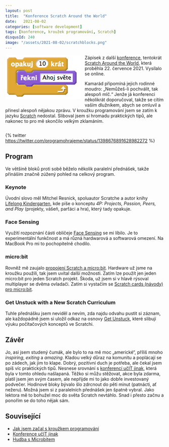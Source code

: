 ```yaml
---
layout: post
title:  "Konference Scratch Around the World"
date:   2021-08-02
categories: [software development]
tags: [konference, kroužek programování, Scratch]
disqusId: 240
image: "/assets/2021-08-02/scratchblocks.png"
---
```


<div style="float: left; margin: 0 1em 1em 0; text-align: center;"><a href="http://scratchblocks.github.io/#?lang=cs&script=opakuj%20(10)%20kr%C3%A1t%20%0A%20%20%C5%99ekni%20%5BAhoj%20sv%C4%9Bte%5D%0Aend"><img src="/assets/2021-08-02/scratchblocks.png" /></a></div>

Zápisek z další [konference](/tag/konference/), tentokrát [Scratch Around the World](https://scratch.mit.edu/conference/2021), která proběhla 22. července 2021. Vysílalo se online.

Kamarád připomíná jejich rodinné moudro: „Nemůžeš-li pochválit, tak alespoň mlč.“ Jenže já konferenci několikrát doporučoval, takže se cítím vaším dlužníkem, abych se omluvil a přinesl alespoň nějakou zprávu. V kroužku programování jsem se zatím k jazyku [Scratch](https://scratch.mit.edu/) nedostal. Sliboval jsem si hromadu praktických tipů, ale nakonec to pro mě skončilo velkým zklamáním.

<div style="clear:both"></div>
<!--more-->

{% twitter https://twitter.com/programohrajeme/status/1398676891628982272 %}

## Program

Ve většině bloků proti sobě běželo několik paralelní přednášek, takže přináším značně zúžený pohled na celkový program.

### Keynote

Úvodní slovo měl Mitchel Resnick, spoluautor Scratche a autor knihy [Lifelong Kindergarten](https://www.goodreads.com/book/show/34889378-lifelong-kindergarten), kde píše o konceptu _4P: Projects, Passion, Peers, and Play_ (projekty, vášeň, parťáci a hra), který tady opakuje.

### Face Sensing

Využití rozpoznání části obličeje [Face Sensing](https://lab.scratch.mit.edu/face/) se mi líbilo. Je to experimentální funkčnost a má různá hardwarová a softwarová omezení. Na MacBook Pro mi to pochopitelně chodilo.

### micro:bit

Rovněž mě zaujalo [propojení Scratch a micro:bit](https://scratch.mit.edu/microbit). Hardware už jsme na kroužku použili, tak jsem uvítal další možnosti. Zatím lze použít jen jeden micro:bit pro jeden Scratch projekt. Škoda, už jsem si v hlavě rýsoval multiplayer se dvěma ovladači. Zatím si vystačím se [Scratch cards (návody) pro micro:bit](https://microbit.org/get-started/user-guide/scratch/).

### Get Unstuck with a New Scratch Curriculum

Tuhle přednášku jsem neviděl a nevím, zda najdu odvahu pustit si záznam, ale každopádně jsem si uložil odkaz na osnovy [Get Unstuck](https://gettingunstuck.gse.harvard.edu/), které slibují výuku počítačových konceptů ve Scratchi.

## Závěr

Jo, asi jsem studený čumák, ale bylo to na mě moc „americké“, příliš mnoho _inspiring_, _exiting_ a _amazing_. Kladou velký důraz na komunitu a poplácají se po zádech, jak jim to klape. Dobrý, pozitivní duch je potřeba, ale čekal jsem spíš víc praktických tipů. Nesnese srovnání s [konferencí učIT jinak](/software%20development/2018/05/15/konference-ucit-jinak), která byla v tomto ohledu našlapaná. Těžko si můžu stěžovat, akce byla zdarma, platil jsem jen svým časem, ale nepřijde mi to jako dobře investovaný podvečer. Hodinové bloky bývalo šlo zdrcnout do pěti minut (patnácti, ať nežeru). Možná jsem si z paralelních přednášek jen špatně vybral. Jako lektora mě to bohužel moc do světa Scratch nevtáhlo. Snad i přesto začnu a ponořím se do toho nějak sám.

## Související

- [Jak jsem začal s kroužkem programování](/software%20development/2018/10/29/jak-jsem-zacal-s-krouzkem-programovani.html)
- [Konference učIT jinak](/software%20development/2018/05/15/konference-ucit-jinak)
- [Hudba s Microbitem](/software%20development/2020/03/24/hudba-s-microbitem.html)